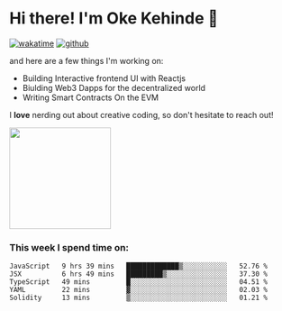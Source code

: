 # Hi there! I'm Oke Kehinde :cowboy_hat_face:

[![wakatime](https://wakatime.com/badge/user/5f3f42a0-7b4f-4c4b-b2da-012c5ac2fa62.svg)](https://wakatime.com/@5f3f42a0-7b4f-4c4b-b2da-012c5ac2fa62)
[![github](https://img.shields.io/github/followers/okeken?logo=github&style=plastic)](https://github.com/okeken?tab=followers)

and here are a few things I'm working on:

- Building Interactive frontend UI with Reactjs
- Biulding Web3 Dapps for the decentralized world
- Writing Smart Contracts On the EVM

I **love** nerding out about creative coding, so don't hesitate to reach out!


<img height="180em" src="https://github-readme-stats.vercel.app/api?username=okeken&show_icons=true&hide_border=true&&count_private=true&include_all_commits=true" />

### This week I spend time on:

<!--START_SECTION:waka-->
```text
JavaScript   9 hrs 39 mins   █████████████▒░░░░░░░░░░░   52.76 % 
JSX          6 hrs 49 mins   █████████▒░░░░░░░░░░░░░░░   37.30 % 
TypeScript   49 mins         █░░░░░░░░░░░░░░░░░░░░░░░░   04.51 % 
YAML         22 mins         ▓░░░░░░░░░░░░░░░░░░░░░░░░   02.03 % 
Solidity     13 mins         ▒░░░░░░░░░░░░░░░░░░░░░░░░   01.21 % 
```
<!--END_SECTION:waka-->
